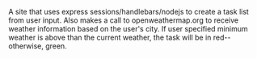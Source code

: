 A site that uses express sessions/handlebars/nodejs to create a task list from user input. Also makes a call to openweathermap.org to receive weather information based on the user's city. 
If user specified minimum weather is above than the current weather, the task will be in red--otherwise, green.
